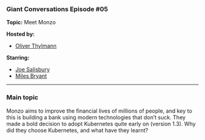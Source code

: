 
### Giant Conversations Episode #05 

**Topic:** Meet Monzo

**Hosted by:** 

* [Oliver Thylmann](https://twitter.com/othylmann)

**Starring:** 

* [Joe Salisbury](https://twitter.com/salisbury_joe)
* [Miles Bryant](https://www.linkedin.com/in/milesbryant/)

------------------------------------------------------------------------------------------------------------------------------
### Main topic
Monzo aims to improve the financial lives of millions of people, and key to this is building a bank using modern technologies that don’t suck. They made a bold decision to adopt Kubernetes quite early on (version 1.3). Why did they choose Kubernetes, and what have they learnt?



